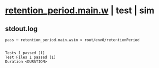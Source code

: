 # [retention_period.main.w](../../../../../../examples/tests/sdk_tests/queue/retention_period.main.w) | test | sim

## stdout.log
```log
pass ─ retention_period.main.wsim » root/env0/retentionPeriod
 
 
Tests 1 passed (1)
Test Files 1 passed (1)
Duration <DURATION>
```

